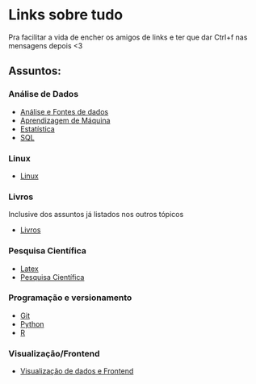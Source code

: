 # Links sobre tudo
Pra facilitar a vida de encher os amigos de links e ter que dar Ctrl+f nas mensagens depois <3

## Assuntos:

### Análise de Dados

- [Análise e Fontes de dados](https://github.com/Lorenaps/links-sobre-tudo/blob/master/arquivos/analise_e_fonte_dados.md)
- [Aprendizagem de Máquina](https://github.com/Lorenaps/links-sobre-tudo/blob/master/arquivos/aprendizagem_maquina.md)
- [Estatística](https://github.com/Lorenaps/links-sobre-tudo/blob/master/arquivos/estatistica.md)
- [SQL](https://github.com/Lorenaps/links-sobre-tudo/blob/master/arquivos/sql.md)

### Linux

- [Linux](https://github.com/Lorenaps/links-sobre-tudo/blob/master/arquivos/linux.md)

### Livros
Inclusive dos assuntos já listados nos outros tópicos

- [Livros](https://github.com/Lorenaps/links-sobre-tudo/blob/master/arquivos/livros.md)

### Pesquisa Científica

- [Latex](https://github.com/Lorenaps/links-sobre-tudo/blob/master/arquivos/latex.md)
- [Pesquisa Científica](https://github.com/Lorenaps/links-sobre-tudo/blob/master/arquivos/pesquisa_cientifica.md)

### Programação e versionamento

- [Git](https://github.com/Lorenaps/links-sobre-tudo/blob/master/arquivos/git.md)
- [Python](https://github.com/Lorenaps/links-sobre-tudo/blob/master/arquivos/python.md)
- [R](https://github.com/Lorenaps/links-sobre-tudo/blob/master/arquivos/r.md)

### Visualização/Frontend

- [Visualização de dados e Frontend](https://github.com/Lorenaps/links-sobre-tudo/blob/master/arquivos/visualizacao.md)
